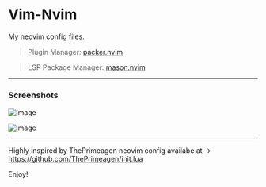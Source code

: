 # Vim-Nvim
My neovim config files.

> Plugin Manager: [packer.nvim](https://github.com/wbthomason/packer.nvim)

> LSP Package Manager: [mason.nvim](https://github.com/williamboman/mason.nvim?tab=readme-ov-file)
---

### Screenshots

![image](https://github.com/user-attachments/assets/10935d34-309d-42d2-a60d-52b000048772)

![image](https://github.com/user-attachments/assets/646cbf92-73f8-4b94-9fb3-010cf346539f)

---
Highly inspired by ThePrimeagen neovim config availabe at -> https://github.com/ThePrimeagen/init.lua

Enjoy!
